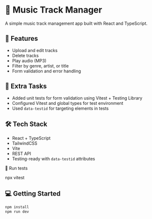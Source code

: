 # 🎵 Music Track Manager

A simple music track management app built with React and TypeScript.

## 🚀 Features

- Upload and edit tracks
- Delete tracks
- Play audio (MP3)
- Filter by genre, artist, or title
- Form validation and error handling

## 🧪 Extra Tasks

- Added unit tests for form validation using Vitest + Testing Library
- Configured Vitest and global types for test environment
- Used `data-testid` for targeting elements in tests

## 🛠️ Tech Stack

- React + TypeScript
- TailwindCSS
- Vite
- REST API
- Testing-ready with `data-testid` attributes

🧪 Run tests

npx vitest

## 💻 Getting Started

```bash
npm install
npm run dev